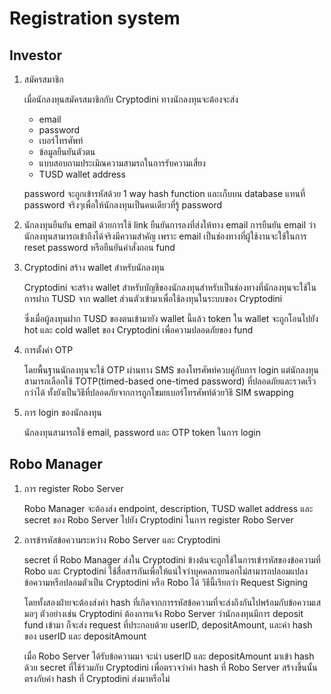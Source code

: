 # Registration system

## Investor
1. สมัครสมาชิก

	เมื่อนักลงทุนสมัครสมาชิกกับ Cryptodini ทางนักลงทุนจะต้องจะส่ง
	* email
	* password
	* เบอร์โทรศัพท์
	* ข้อมูลยืนยันตัวตน
	* แบบสอบถามประเมิณความสามรถในการรับความเสี่ยง
	* TUSD wallet address

	password จะถูกเข้ารหัสด้วย 1 way hash function และเก็บบน database แทนที่ password จริงๆเพื่อให้นักลงทุนเป็นคนเดียวที่รู้ password
1. นักลงทุนยืนยัน email ด้วยการใช้ link ยืนยันการลงที่ส่งให้ทาง email
	การยืนยัน email ว่านักลงทุนสามารถเข้าถึงได้จริงมีความสำคัญ เพราะ email เป็นช่องทางที่ผู้ใช้งานจะใช้ในการ reset password หรือยืนยันคำสั่งถอน fund
1. Cryptodini สร้าง wallet สำหรับนักลงทุน

	Cryptodini จะสร้าง wallet สำหรับบัญชีของนักลงทุนสำหรับเป็นช่องทางที่นักลงทุนจะใช้ในการฝาก TUSD จาก wallet ส่วนตัวเข้ามาเพื่อใช้ลงทุนในระบบของ Cryptodini
	
	ซึ่งเมื่อผู้ลงทุนฝาก TUSD ของตนเข้ามายัง wallet นี้แล้ว token ใน wallet จะถูกโอนไปยัง hot และ cold wallet ของ Cryptodini เพื่อความปลอดภัยของ fund
1. การตั้งค่า OTP

	โดยพื้นฐานนักลงทุนจะใช้ OTP ผ่านทาง SMS ของโทรศัพท์ควบคู่กับการ login
	แต่นักลงทุนสามารถเลือกใช้ TOTP(timed-based one-timed password) ที่ปลอดภัยและรวดเร็วกว่าได้ ทั้งยังเป็นวิธีที่ปลอดภัยจากการถูกโขมยเบอร์โทรศัพท์ด้วยวิธี SIM swapping
1. การ login ของนักลงทุน

	นักลงทุนสามารถใช้ email, password และ OTP token ในการ login

## Robo Manager
1. การ register Robo Server

	Robo Manager จะต้องส่ง endpoint, description, TUSD wallet address และ secret ของ Robo Server ไปยัง Cryptodini ในการ register Robo Server

1. การข้ารหัสข้อความระหว่าง Robo Server และ Cryptodini

	secret ที่ Robo Manager ส่งใน Cryptodini ข้างต้นจะถูกใช้ในการเข้ารหัสของข้อความที่ Robo และ Cryptodini ใช้สื่อสารกันเพื่อให้แน่ใจว่าบุคคลภายนอกไม่สามารถปลอมแปลงข้อความหรือปลอมตัวเป็น Cryptodini หรือ Robo ได้ วิธีนี้เรียกว่า Request Signing

	โดยทั้งสองฝ่ายจะต้องส่งค่า hash ที่เกิดจากการรหัสข้อความที่จะส่งถึงกันไปพร้อมกับข้อความเสมอๆ ตัวอย่างเช่น Cryptodini ต้องการแจ้ง Robo Server ว่านักลงทุนมีการ deposit fund เข้ามา ก็จะส่ง request ที่ประกอบด้วย userID, depositAmount, และค่า hash ของ userID และ depositAmount

	เมื่อ Robo Server ได้รับข้อความมา จะนำ userID และ depositAmount มาเข้า hash ด้วย secret ที่ใช้ร่วมกับ Cryptodini เพื่อตรวจว่าค่า hash ที่ Robo Server สร้างขึ้นนั้นตรงกับค่า hash ที่ Cryptodini ส่งมาหรือไม่
